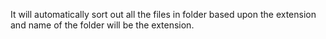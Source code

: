 It will automatically sort out all the files in folder based upon the extension and name of the folder will be
the extension.
